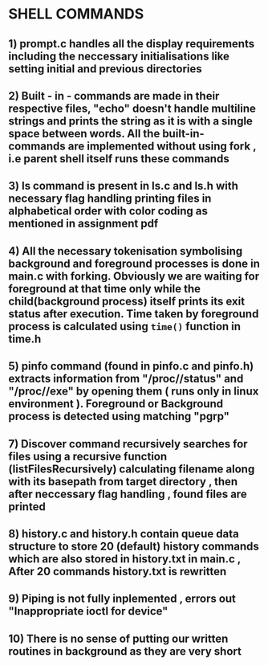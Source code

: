 # SHELL COMMANDS

## 1) prompt.c handles all the display requirements including the neccessary initialisations like setting initial and previous directories

## 2) Built - in - commands are made in their respective files, "echo" doesn't handle multiline strings and prints the string as it is with a single space between words. All the built-in-commands are implemented without using fork , i.e parent shell itself runs these commands

## 3) ls command is present in ls.c and ls.h with necessary flag handling printing files in alphabetical order with color coding as mentioned in assignment pdf

## 4) All the necessary tokenisation symbolising background and foreground processes is done in main.c with forking. Obviously we are waiting for foreground at that time only while the child(background process) itself prints its exit status after execution. Time taken by foreground process is calculated using ``` time() ``` function in time.h

## 5) pinfo command (found in pinfo.c and pinfo.h) extracts information from "/proc/<pid>/status" and "/proc/<pid>/exe" by opening them ( runs only in linux environment ). Foreground or Background process is detected using matching "pgrp" 


## 7) Discover command recursively searches for files using a recursive function (listFilesRecursively) calculating filename along with its basepath from target directory , then after neccessary flag handling , found files are printed

## 8) history.c and history.h contain queue data structure to store 20 (default) history commands  which are also stored in history.txt in main.c , After 20 commands history.txt is rewritten 

## 9) Piping is not fully inplemented , errors out "Inappropriate ioctl for device" 

## 10) There is no sense of putting our written routines in background as they are very short
